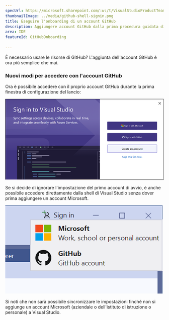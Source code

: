```yaml
---
specUrl: https://microsoft.sharepoint.com/:w:/t/VisualStudioProductTeam/ERPRQiOyAzVOmi1ymA69lDQBmCcjcMtfnV4aeZOgM_GW5w?e=cRcoaj
thumbnailImage: ../media/github-shell-signin.png
title: Eseguire l'onboarding di un account GitHub
description: Aggiungere account GitHub dalla prima procedura guidata di avvio o dalla shell di Visual Studio.
area: IDE
featureId: GitHubOnboarding

---
```



È necessario usare le risorse di GitHub? L'aggiunta dell'account GitHub è ora più semplice che mai. 

### Nuovi modi per accedere con l'account GitHub

Ora è possibile accedere con il proprio account GitHub durante la prima finestra di configurazione del lancio:

![Accesso a GitHub dalla finestra di dialogo di avvio di Visual Studio](../media/github-firstlaunch.png)

Se si decide di ignorare l'impostazione del primo account di avvio, è anche possibile accedere direttamente dalla shell di Visual Studio senza dover prima aggiungere un account Microsoft.

![Accesso a GitHub dalla shell di Visual Studio](../media/github-shell-signin.png)

Si noti che non sarà possibile sincronizzare le impostazioni finché non si aggiunge un account Microsoft (aziendale o dell'istituto di istruzione o personale) a Visual Studio.
